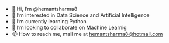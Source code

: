 - 👋 Hi, I’m @hemantsharma8
- 👀 I’m interested in Data Science and Artificial Intelligence
- 🌱 I’m currently learning Python
- 💞️ I’m looking to collaborate on Machine Learnig 
- 📫 How to reach me, mail me at hemantsharma8@hotmail.com

<!---
hemantsharma8/hemantsharma8 is a ✨ special ✨ repository because its `README.md` (this file) appears on your GitHub profile.
You can click the Preview link to take a look at your changes.
--->

